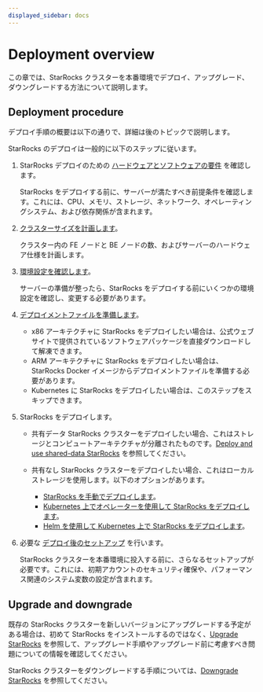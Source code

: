 ```yaml
---
displayed_sidebar: docs
---
```


# Deployment overview

この章では、StarRocks クラスターを本番環境でデプロイ、アップグレード、ダウングレードする方法について説明します。

## Deployment procedure

デプロイ手順の概要は以下の通りで、詳細は後のトピックで説明します。

StarRocks のデプロイは一般的に以下のステップに従います。

1. StarRocks デプロイのための [ハードウェアとソフトウェアの要件](../deployment/deployment_prerequisites.md) を確認します。

   StarRocks をデプロイする前に、サーバーが満たすべき前提条件を確認します。これには、CPU、メモリ、ストレージ、ネットワーク、オペレーティングシステム、および依存関係が含まれます。

2. [クラスターサイズを計画します](../deployment/plan_cluster.md)。

   クラスター内の FE ノードと BE ノードの数、およびサーバーのハードウェア仕様を計画します。

3. [環境設定を確認します](../deployment/environment_configurations.md)。

   サーバーの準備が整ったら、StarRocks をデプロイする前にいくつかの環境設定を確認し、変更する必要があります。

4. [デプロイメントファイルを準備します](../deployment/prepare_deployment_files.md)。

   - x86 アーキテクチャに StarRocks をデプロイしたい場合は、公式ウェブサイトで提供されているソフトウェアパッケージを直接ダウンロードして解凍できます。
   - ARM アーキテクチャに StarRocks をデプロイしたい場合は、StarRocks Docker イメージからデプロイメントファイルを準備する必要があります。
   - Kubernetes に StarRocks をデプロイしたい場合は、このステップをスキップできます。

5. StarRocks をデプロイします。

   - 共有データ StarRocks クラスターをデプロイしたい場合、これはストレージとコンピュートアーキテクチャが分離されたものです。[Deploy and use shared-data StarRocks](../deployment/shared_data/s3.md) を参照してください。
   - 共有なし StarRocks クラスターをデプロイしたい場合、これはローカルストレージを使用します。以下のオプションがあります。

     - [StarRocks を手動でデプロイします](../deployment/deploy_manually.md)。
     - [Kubernetes 上でオペレーターを使用して StarRocks をデプロイします](../deployment/sr_operator.md)。
     - [Helm を使用して Kubernetes 上で StarRocks をデプロイします](../deployment/helm.md)。

6. 必要な [デプロイ後のセットアップ](../deployment/post_deployment_setup.md) を行います。

   StarRocks クラスターを本番環境に投入する前に、さらなるセットアップが必要です。これには、初期アカウントのセキュリティ確保や、パフォーマンス関連のシステム変数の設定が含まれます。

## Upgrade and downgrade

既存の StarRocks クラスターを新しいバージョンにアップグレードする予定がある場合は、初めて StarRocks をインストールするのではなく、[Upgrade StarRocks](../deployment/upgrade.md) を参照して、アップグレード手順やアップグレード前に考慮すべき問題についての情報を確認してください。

StarRocks クラスターをダウングレードする手順については、[Downgrade StarRocks](../deployment/downgrade.md) を参照してください。